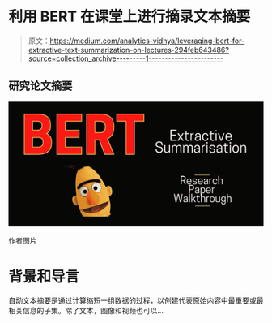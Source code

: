 # 利用 BERT 在课堂上进行摘录文本摘要

> 原文：<https://medium.com/analytics-vidhya/leveraging-bert-for-extractive-text-summarization-on-lectures-294feb643486?source=collection_archive---------1----------------------->

## 研究论文摘要

![](img/2ef71f03efe11cd2cb00cf127fa4e7c3.png)

作者图片

# 背景和导言

[自动文本摘要](https://towardsdatascience.com/a-quick-introduction-to-text-summarization-in-machine-learning-3d27ccf18a9f)是通过计算缩短一组数据的过程，以创建代表原始内容中最重要或最相关信息的子集。除了文本，图像和视频也可以…